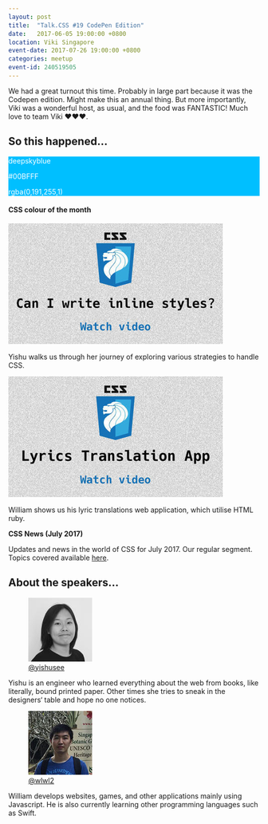 ```yaml
---
layout: post
title:  "Talk.CSS #19 CodePen Edition"
date:   2017-06-05 19:00:00 +0800
location: Viki Singapore
event-date: 2017-07-26 19:00:00 +0800
categories: meetup
event-id: 240519505
---
```

We had a great turnout this time. Probably in large part because it was the Codepen edition. Might make this an annual thing. But more importantly, Viki was a wonderful host, as usual, and the food was FANTASTIC! Much love to team Viki <span class="o-emoji" role="img" tabindex="0" aria-label="red heart">&#x2764;&#xFE0F;</span><span class="o-emoji" role="img" tabindex="0" aria-label="red heart">&#x2764;&#xFE0F;</span><span class="o-emoji" role="img" tabindex="0" aria-label="red heart">&#x2764;&#xFE0F;</span>.

## So this happened...

<div class="c-colour">
  <div class="c-swatch" style="background-color:#00BFFF;color:#fff;">
    <div class="c-swatch__txt">
      <p>deepskyblue</p>
      <p>#00BFFF</p>
      <p>rgba(0,191,255,1)</p>
    </div>
  </div>
<h4>CSS colour of the month</h4>
</div>

<div class="c-videos">
  <div class="c-video">
    <a class="c-video__link" href="https://youtu.be/YMyiz2I3jDk">
      <img class="c-video__img" src="/img/talk-19/s1901.jpg" srcset="/img/talk-19/s1901@2x.jpg 2x" alt="Link to talk on can I use inline styles"/>
    </a>
    <p class="c-video__desc">Yishu walks us through her journey of exploring various strategies to handle CSS.</p>
  </div>

  <div class="c-video">
    <a class="c-video__link" href="https://youtu.be/8T87M95zCpw">
      <img class="c-video__img" src="/img/talk-19/s1902.jpg" srcset="/img/talk-19/s1902@2x.jpg 2x" alt="Link to talk on lyric translation app"/>
    </a>
    <p class="c-video__desc">William shows us his lyric translations web application, which utilise HTML ruby.</p>
  </div>

  <div class="u-clear">
    <strong>CSS News (July 2017)</strong><br>
    <p>Updates and news in the world of CSS for July 2017. Our regular segment. Topics covered available <a href="https://github.com/SingaporeCSS/slides/blob/gh-pages/notes/talk-19.md">here</a>.</p>
  </div>
</div>

## About the speakers...

<div class="o-flex c-speakers u-align-start">
  <div class="o-flex3__item c-speaker">
    <figure>
      <img class="c-speaker__img" src="/img/talk-19/yishu.jpg" srcset="/img/talk-19/yishu@2x.jpg 2x" alt="See Yishu"/>
      <figcaption><a class="c-speaker__link" href="https://twitter.com/yishusee">@yishusee</a></figcaption>
    </figure>
    <p class="c-speaker__intro">Yishu is an engineer who learned everything about the web from books, like literally, bound printed paper. Other times she tries to sneak in the designers‘ table and hope no one notices.</p>
  </div>

  <div class="o-flex3__item c-speaker">
    <figure>
      <img class="c-speaker__img" src="/img/talk-6/william.jpg" srcset="/img/talk-6/william@2x.jpg 2x" alt="William Lim"/>
      <figcaption><a class="c-speaker__link" href="https://github.com/wlwl2">@wlwl2</a></figcaption>
    </figure>
    <p class="c-speaker__intro">William develops websites, games, and other applications mainly using Javascript. He is also currently learning other programming languages such as Swift.</p>
  </div>
</div>
